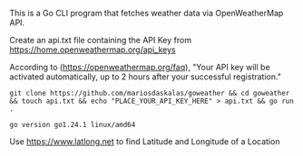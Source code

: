 This is a Go CLI program that fetches weather data via OpenWeatherMap API.

Create an api.txt file containing the API Key from https://home.openweathermap.org/api_keys

According to (https://openweathermap.org/faq), "Your API key will be activated automatically, up to 2 hours after your successful registration."

```shell
git clone https://github.com/mariosdaskalas/goweather && cd goweather && touch api.txt && echo "PLACE_YOUR_API_KEY_HERE" > api.txt && go run .
```

```shell
go version go1.24.1 linux/amd64
```

Use https://www.latlong.net to find Latitude and Longitude of a Location